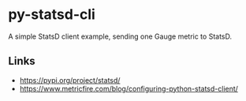 # py-statsd-cli
A simple StatsD client example, sending one Gauge metric to StatsD.

## Links
+ https://pypi.org/project/statsd/
+ https://www.metricfire.com/blog/configuring-python-statsd-client/
